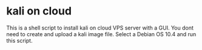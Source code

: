 # kali on cloud
This is a shell script to install kali on cloud VPS server with a GUI.
You dont need to create and upload a kali image file.
Select a Debian OS 10.4 and run this script.
